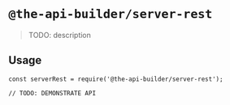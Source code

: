 # `@the-api-builder/server-rest`

> TODO: description

## Usage

```
const serverRest = require('@the-api-builder/server-rest');

// TODO: DEMONSTRATE API
```
